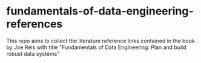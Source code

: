 # fundamentals-of-data-engineering-references

This repo aims to collect the literature reference links contained in the book by Joe Reis with title "Fundamentals of Data Engineering: Plan and build robust data systems"
